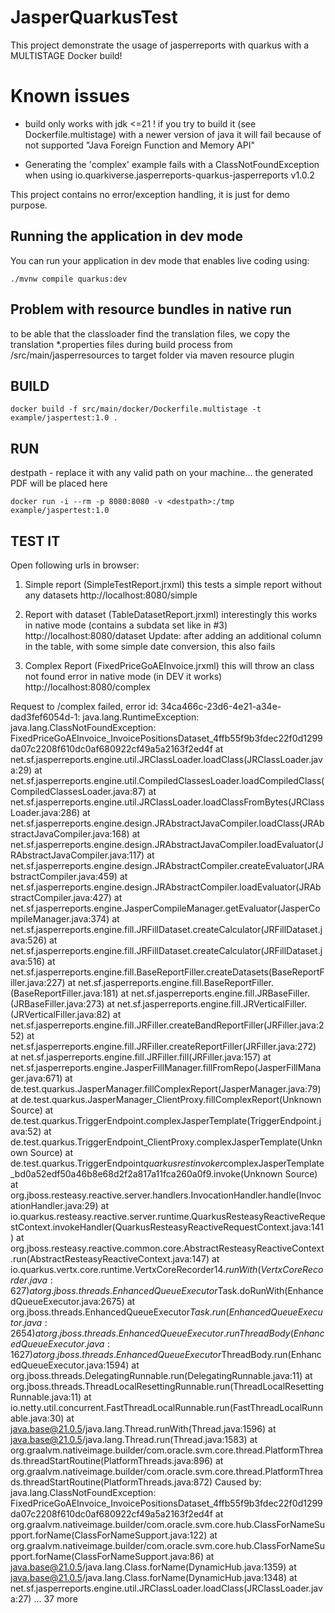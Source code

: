 # JasperQuarkusTest

This project demonstrate the usage of jasperreports with quarkus with a MULTISTAGE Docker build!

# Known issues
* build only works with jdk <=21 ! if you try to build it (see Dockerfile.multistage) with a newer version of java it 
will fail because of not supported "Java Foreign Function and Memory API"

* Generating the 'complex' example fails with a ClassNotFoundException when using
 io.quarkiverse.jasperreports-quarkus-jasperreports v1.0.2

This project contains no error/exception handling, it is just for demo purpose.



## Running the application in dev mode

You can run your application in dev mode that enables live coding using:

```shell script
./mvnw compile quarkus:dev
```

## Problem with resource bundles in native run
to be able that the classloader find the translation files, we copy the translation *.properties files during build process
from /src/main/jasperresources to target folder via maven resource plugin

## BUILD
```shell script
docker build -f src/main/docker/Dockerfile.multistage -t example/jaspertest:1.0 .
```
## RUN
destpath - replace it with any valid path on your machine... the generated PDF will be placed here

```shell script
docker run -i --rm -p 8080:8080 -v <destpath>:/tmp example/jaspertest:1.0
```
## TEST IT
Open following urls in browser:

1. Simple report (SimpleTestReport.jrxml)
   this tests a simple report without any datasets
http://localhost:8080/simple

2. Report with dataset (TableDatasetReport.jrxml)
   interestingly this works in native mode (contains a subdata set like in #3)
http://localhost:8080/dataset
Update: after adding an additional column in the table, with some simple date conversion, this also fails

3. Complex Report (FixedPriceGoAEInvoice.jrxml)
   this will throw an class not found error in native mode (in DEV it works)
http://localhost:8080/complex

Request to /complex failed, error id: 34ca466c-23d6-4e21-a34e-dad3fef6054d-1: java.lang.RuntimeException: java.lang.ClassNotFoundException: FixedPriceGoAEInvoice_InvoicePositionsDataset_4ffb55f9b3fdec22f0d1299da07c2208f610dc0af680922cf49a5a2163f2ed4f
at net.sf.jasperreports.engine.util.JRClassLoader.loadClass(JRClassLoader.java:29)
at net.sf.jasperreports.engine.util.CompiledClassesLoader.loadCompiledClass(CompiledClassesLoader.java:87)
at net.sf.jasperreports.engine.util.JRClassLoader.loadClassFromBytes(JRClassLoader.java:286)
at net.sf.jasperreports.engine.design.JRAbstractJavaCompiler.loadClass(JRAbstractJavaCompiler.java:168)
at net.sf.jasperreports.engine.design.JRAbstractJavaCompiler.loadEvaluator(JRAbstractJavaCompiler.java:117)
at net.sf.jasperreports.engine.design.JRAbstractCompiler.createEvaluator(JRAbstractCompiler.java:459)
at net.sf.jasperreports.engine.design.JRAbstractCompiler.loadEvaluator(JRAbstractCompiler.java:427)
at net.sf.jasperreports.engine.JasperCompileManager.getEvaluator(JasperCompileManager.java:374)
at net.sf.jasperreports.engine.fill.JRFillDataset.createCalculator(JRFillDataset.java:526)
at net.sf.jasperreports.engine.fill.JRFillDataset.createCalculator(JRFillDataset.java:516)
at net.sf.jasperreports.engine.fill.BaseReportFiller.createDatasets(BaseReportFiller.java:227)
at net.sf.jasperreports.engine.fill.BaseReportFiller.<init>(BaseReportFiller.java:181)
at net.sf.jasperreports.engine.fill.JRBaseFiller.<init>(JRBaseFiller.java:273)
at net.sf.jasperreports.engine.fill.JRVerticalFiller.<init>(JRVerticalFiller.java:82)
at net.sf.jasperreports.engine.fill.JRFiller.createBandReportFiller(JRFiller.java:252)
at net.sf.jasperreports.engine.fill.JRFiller.createReportFiller(JRFiller.java:272)
at net.sf.jasperreports.engine.fill.JRFiller.fill(JRFiller.java:157)
at net.sf.jasperreports.engine.JasperFillManager.fillFromRepo(JasperFillManager.java:671)
at de.test.quarkus.JasperManager.fillComplexReport(JasperManager.java:79)
at de.test.quarkus.JasperManager_ClientProxy.fillComplexReport(Unknown Source)
at de.test.quarkus.TriggerEndpoint.complexJasperTemplate(TriggerEndpoint.java:52)
at de.test.quarkus.TriggerEndpoint_ClientProxy.complexJasperTemplate(Unknown Source)
at de.test.quarkus.TriggerEndpoint$quarkusrestinvoker$complexJasperTemplate_bd0a52edf50a46b8e68d2f2a817a11fca260a0f9.invoke(Unknown Source)
at org.jboss.resteasy.reactive.server.handlers.InvocationHandler.handle(InvocationHandler.java:29)
at io.quarkus.resteasy.reactive.server.runtime.QuarkusResteasyReactiveRequestContext.invokeHandler(QuarkusResteasyReactiveRequestContext.java:141)
at org.jboss.resteasy.reactive.common.core.AbstractResteasyReactiveContext.run(AbstractResteasyReactiveContext.java:147)
at io.quarkus.vertx.core.runtime.VertxCoreRecorder$14.runWith(VertxCoreRecorder.java:627)
at org.jboss.threads.EnhancedQueueExecutor$Task.doRunWith(EnhancedQueueExecutor.java:2675)
at org.jboss.threads.EnhancedQueueExecutor$Task.run(EnhancedQueueExecutor.java:2654)
at org.jboss.threads.EnhancedQueueExecutor.runThreadBody(EnhancedQueueExecutor.java:1627)
at org.jboss.threads.EnhancedQueueExecutor$ThreadBody.run(EnhancedQueueExecutor.java:1594)
at org.jboss.threads.DelegatingRunnable.run(DelegatingRunnable.java:11)
at org.jboss.threads.ThreadLocalResettingRunnable.run(ThreadLocalResettingRunnable.java:11)
at io.netty.util.concurrent.FastThreadLocalRunnable.run(FastThreadLocalRunnable.java:30)
at java.base@21.0.5/java.lang.Thread.runWith(Thread.java:1596)
at java.base@21.0.5/java.lang.Thread.run(Thread.java:1583)
at org.graalvm.nativeimage.builder/com.oracle.svm.core.thread.PlatformThreads.threadStartRoutine(PlatformThreads.java:896)
at org.graalvm.nativeimage.builder/com.oracle.svm.core.thread.PlatformThreads.threadStartRoutine(PlatformThreads.java:872)
Caused by: java.lang.ClassNotFoundException: FixedPriceGoAEInvoice_InvoicePositionsDataset_4ffb55f9b3fdec22f0d1299da07c2208f610dc0af680922cf49a5a2163f2ed4f
at org.graalvm.nativeimage.builder/com.oracle.svm.core.hub.ClassForNameSupport.forName(ClassForNameSupport.java:122)
at org.graalvm.nativeimage.builder/com.oracle.svm.core.hub.ClassForNameSupport.forName(ClassForNameSupport.java:86)
at java.base@21.0.5/java.lang.Class.forName(DynamicHub.java:1359)
at java.base@21.0.5/java.lang.Class.forName(DynamicHub.java:1348)
at net.sf.jasperreports.engine.util.JRClassLoader.loadClass(JRClassLoader.java:27)
... 37 more
